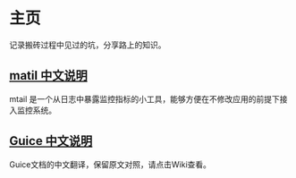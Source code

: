 # 主页

记录搬砖过程中见过的坑，分享路上的知识。

## [matil 中文说明](./mtail-docs/index.md)

mtail 是一个从日志中暴露监控指标的小工具，能够方便在不修改应用的前提下接入监控系统。

## [Guice 中文说明](https://github.com/xlichao/guice-wiki-zhcn/wiki)

Guice文档的中文翻译，保留原文对照，请点击Wiki查看。
